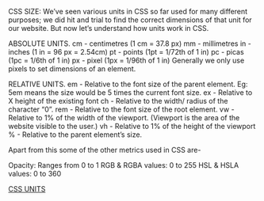 CSS SIZE:
We’ve seen various units in CSS so far used for many different purposes; we did hit and trial to find the correct dimensions of that unit for our website. 
But now let’s understand how units work in CSS. 

ABSOLUTE UNITS.
cm - centimetres (1 cm = 37.8 px)
mm - millimetres
in - inches (1 in = 96 px = 2.54cm)
pt - points (1pt = 1/72th of 1 in)
pc - picas (1pc = 1/6th of 1 in)
px - pixel (1px = 1/96th of 1 in)
Generally we only use pixels to set dimensions of an element.

 

RELATIVE UNITS.
em - Relative to the font size of the parent element. Eg: 5em means the size would be 5 times the current font size.
ex - Relative to X height of the existing font
ch - Relative to the width/ radius of the character “0”.
rem - Relative to the font size of the root element.
vw - Relative to 1% of the width of the viewport. (Viewport is the area of the website visible to the user.)
vh -  Relative to 1% of the height of the viewport
% - Relative to the parent element’s size.
 

Apart from this some of the other metrics used in CSS are- 

Opacity: Ranges from 0 to 1
RGB & RGBA values: 0 to 255
HSL & HSLA values: 0 to 360

[CSS UNITS]()